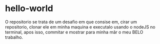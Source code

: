 # hello-world
 O repositorio se trata de um desafio em que consise em, cirar um repositorio, clonar ele em minha maquina e executalo usando o nodeJS no terminal, apos isso, commitar e mostrar para minha mãr o meu BELO trabalho.